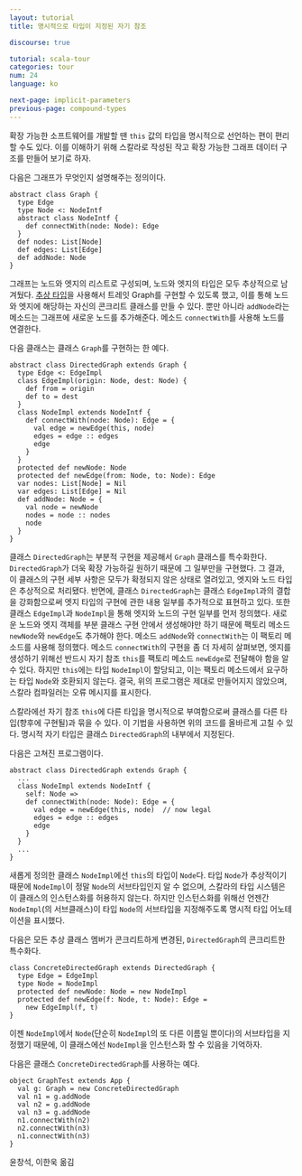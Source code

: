 ```yaml
---
layout: tutorial
title: 명시적으로 타입이 지정된 자기 참조

discourse: true

tutorial: scala-tour
categories: tour
num: 24
language: ko

next-page: implicit-parameters
previous-page: compound-types
---
```


확장 가능한 소프트웨어를 개발할 땐 `this` 값의 타입을 명시적으로 선언하는 편이 편리할 수도 있다. 이를 이해하기 위해 스칼라로 작성된 작고 확장 가능한 그래프 데이터 구조를 만들어 보기로 하자.

다음은 그래프가 무엇인지 설명해주는 정의이다.

    abstract class Graph {
      type Edge
      type Node <: NodeIntf
      abstract class NodeIntf {
        def connectWith(node: Node): Edge
      }
      def nodes: List[Node]
      def edges: List[Edge]
      def addNode: Node
    }

그래프는 노드와 엣지의 리스트로 구성되며, 노드와 엣지의 타입은 모두 추상적으로 남겨뒀다. [추상 타입](abstract-types.html)을 사용해서 트레잇 Graph를 구현할 수 있도록 했고, 이를 통해 노드와 엣지에 해당하는 자신의 콘크리트 클래스를 만들 수 있다. 뿐만 아니라 `addNode`라는 메소드는 그래프에 새로운 노드를 추가해준다. 메소드 `connectWith`를 사용해 노드를 연결한다.

다음 클래스는 클래스 `Graph`를 구현하는 한 예다.

    abstract class DirectedGraph extends Graph {
      type Edge <: EdgeImpl
      class EdgeImpl(origin: Node, dest: Node) {
        def from = origin
        def to = dest
      }
      class NodeImpl extends NodeIntf {
        def connectWith(node: Node): Edge = {
          val edge = newEdge(this, node)
          edges = edge :: edges
          edge
        }
      }
      protected def newNode: Node
      protected def newEdge(from: Node, to: Node): Edge
      var nodes: List[Node] = Nil
      var edges: List[Edge] = Nil
      def addNode: Node = {
        val node = newNode
        nodes = node :: nodes
        node
      }
    }

클래스 `DirectedGraph`는 부분적 구현을 제공해서 `Graph` 클래스를 특수화한다. `DirectedGraph`가 더욱 확장 가능하길 원하기 때문에 그 일부만을 구현했다. 그 결과, 이 클래스의 구현 세부 사항은 모두가 확정되지 않은 상태로 열려있고, 엣지와 노드 타입은 추상적으로 처리됐다. 반면에, 클래스 `DirectedGraph`는 클래스 `EdgeImpl`과의 결합을 강화함으로써 엣지 타입의 구현에 관한 내용 일부를 추가적으로 표현하고 있다. 또한 클래스 `EdgeImpl`과 `NodeImpl`을 통해 엣지와 노드의 구현 일부를 먼저 정의했다. 새로운 노드와 엣지 객체를 부분 클래스 구현 안에서 생성해야만 하기 때문에 팩토리 메소드 `newNode`와 `newEdge`도 추가해야 한다. 메소드 `addNode`와 `connectWith`는 이 팩토리 메소드를 사용해 정의했다. 메소드 `connectWith`의 구현을 좀 더 자세히 살펴보면, 엣지를 생성하기 위해선 반드시 자기 참조 `this`를 팩토리 메소드 `newEdge`로 전달해야 함을 알 수 있다. 하지만 `this`에는 타입 `NodeImpl`이 할당되고, 이는 팩토리 메소드에서 요구하는 타입 `Node`와 호환되지 않는다. 결국, 위의 프로그램은 제대로 만들어지지 않았으며, 스칼라 컴파일러는 오류 메시지를 표시한다.

스칼라에선 자기 참조 `this`에 다른 타입을 명시적으로 부여함으로써 클래스를 다른 타입(향후에 구현될)과 묶을 수 있다. 이 기법을 사용하면 위의 코드를 올바르게 고칠 수 있다. 명시적 자기 타입은 클래스 `DirectedGraph`의 내부에서 지정된다.

다음은 고쳐진 프로그램이다.

    abstract class DirectedGraph extends Graph {
      ...
      class NodeImpl extends NodeIntf {
        self: Node =>
        def connectWith(node: Node): Edge = {
          val edge = newEdge(this, node)  // now legal
          edges = edge :: edges
          edge
        }
      }
      ...
    }

새롭게 정의한 클래스 `NodeImpl`에선 `this`의 타입이 `Node`다. 타입 `Node`가 추상적이기 때문에 `NodeImpl`이 정말 `Node`의 서브타입인지 알 수 없으며, 스칼라의 타입 시스템은 이 클래스의 인스턴스화를 허용하지 않는다. 하지만 인스턴스화를 위해선 언젠간 `NodeImpl`(의 서브클래스)이 타입 `Node`의 서브타입을 지정해주도록 명시적 타입 어노테이션을 표시했다.

다음은 모든 추상 클래스 멤버가 콘크리트하게 변경된, `DirectedGraph`의 콘크리트한 특수화다.

    class ConcreteDirectedGraph extends DirectedGraph {
      type Edge = EdgeImpl
      type Node = NodeImpl
      protected def newNode: Node = new NodeImpl
      protected def newEdge(f: Node, t: Node): Edge =
        new EdgeImpl(f, t)
    }

이젠 `NodeImpl`에서 `Node`(단순히 `NodeImpl`의 또 다른 이름일 뿐이다)의 서브타입을 지정했기 때문에, 이 클래스에선 `NodeImpl`을 인스턴스화 할 수 있음을 기억하자.

다음은 클래스 `ConcreteDirectedGraph`를 사용하는 예다.

    object GraphTest extends App {
      val g: Graph = new ConcreteDirectedGraph
      val n1 = g.addNode
      val n2 = g.addNode
      val n3 = g.addNode
      n1.connectWith(n2)
      n2.connectWith(n3)
      n1.connectWith(n3)
    }

윤창석, 이한욱 옮김